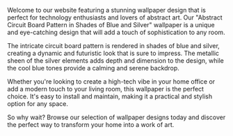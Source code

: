 <!--
Write me content for website with wallpaper "An abstract circuit board pattern in shades of blue and silver"
-->

<!--font:Poppins-->

Welcome to our website featuring a stunning wallpaper design that is perfect for technology enthusiasts and lovers of abstract art. Our "Abstract Circuit Board Pattern in Shades of Blue and Silver" wallpaper is a unique and eye-catching design that will add a touch of sophistication to any room.

The intricate circuit board pattern is rendered in shades of blue and silver, creating a dynamic and futuristic look that is sure to impress. The metallic sheen of the silver elements adds depth and dimension to the design, while the cool blue tones provide a calming and serene backdrop.

Whether you're looking to create a high-tech vibe in your home office or add a modern touch to your living room, this wallpaper is the perfect choice. It's easy to install and maintain, making it a practical and stylish option for any space.

So why wait? Browse our selection of wallpaper designs today and discover the perfect way to transform your home into a work of art.
